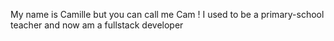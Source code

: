 My name is Camille but you can call me Cam ! 
I used to be a primary-school teacher and now am a fullstack developer
